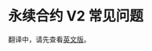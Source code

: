 # 永续合约 V2 常见问题

翻译中，请先查看[英文版](https://docs.pancakeswap.finance/products/perpetual-trading/perpetual-trading-v2/v2-perpetual-trading-faq)。
